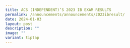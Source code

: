```yaml
---
title: ACS (INDEPENDENT)’S 2023 IB EXAM RESULTS
permalink: /announcements/announcements/2023ibresult/
date: 2024-01-03
layout: post
description: ""
image: ""
variant: tiptap
---
```

